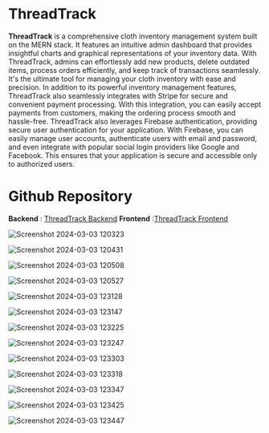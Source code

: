 
# ThreadTrack 

**ThreadTrack** is a comprehensive cloth inventory management system built on the MERN stack. It features an intuitive admin dashboard that provides insightful charts and graphical representations of your inventory data. With ThreadTrack, admins can effortlessly add new products, delete outdated items, process orders efficiently, and keep track of transactions seamlessly. It's the ultimate tool for managing your cloth inventory with ease and precision.
In addition to its powerful inventory management features, ThreadTrack also seamlessly integrates with Stripe for secure and convenient payment processing. With this integration, you can easily accept payments from customers, making the ordering process smooth and hassle-free.
ThreadTrack also leverages Firebase authentication, providing secure user authentication for your application. With Firebase, you can easily manage user accounts, authenticate users with email and password, and even integrate with popular social login providers like Google and Facebook. This ensures that your application is secure and accessible only to authorized users.


# Github Repository

**Backend**  :  [ThreadTrack Backend](https://github.com/ThrishikShetty/ThreadTrack_Backend)
**Frontend** :[ThreadTrack Frontend](https://github.com/ThrishikShetty/ThreadTrack_Frontend)

![Screenshot 2024-03-03 120323](https://github.com/ThrishikShetty/ThreadTrack_Backend/assets/117003353/261d3c03-bd07-43cd-9501-56060326c11c)


![Screenshot 2024-03-03 120431](https://github.com/ThrishikShetty/ThreadTrack_Backend/assets/117003353/87905f77-303c-4c25-b9b3-e62f67ea5097)

![Screenshot 2024-03-03 120508](https://github.com/ThrishikShetty/ThreadTrack_Backend/assets/117003353/1cf72d1c-c22b-42f3-804a-d4d0ce53f526)

![Screenshot 2024-03-03 120527](https://github.com/ThrishikShetty/ThreadTrack_Backend/assets/117003353/91362cf7-658e-46e1-9eb7-d29dcfd94c22)


![Screenshot 2024-03-03 123128](https://github.com/ThrishikShetty/ThreadTrack_Backend/assets/117003353/d9b4b23c-78ff-41f3-ac20-c0674fe0d33f)

![Screenshot 2024-03-03 123147](https://github.com/ThrishikShetty/ThreadTrack_Backend/assets/117003353/09a4dd0b-3c4f-4d3c-86ad-fab082dab3f9)


![Screenshot 2024-03-03 123225](https://github.com/ThrishikShetty/ThreadTrack_Backend/assets/117003353/8c99e4ef-70dc-46bf-85fc-9f59ddc00f42)

![Screenshot 2024-03-03 123247](https://github.com/ThrishikShetty/ThreadTrack_Backend/assets/117003353/4114e544-1895-4b46-8931-4e0ece92e1f9)


![Screenshot 2024-03-03 123303](https://github.com/ThrishikShetty/ThreadTrack_Backend/assets/117003353/5148f9e2-2fd5-4ea5-b724-41f235b55147)

![Screenshot 2024-03-03 123318](https://github.com/ThrishikShetty/ThreadTrack_Backend/assets/117003353/140d44dd-3179-4226-a61c-d3e6f47622d5)

![Screenshot 2024-03-03 123347](https://github.com/ThrishikShetty/ThreadTrack_Backend/assets/117003353/09d2076c-c47e-4a08-b694-30369be249a1)

![Screenshot 2024-03-03 123425](https://github.com/ThrishikShetty/ThreadTrack_Backend/assets/117003353/36b831b6-87e9-4430-83cf-daaac397085a)

![Screenshot 2024-03-03 123447](https://github.com/ThrishikShetty/ThreadTrack_Backend/assets/117003353/79a44225-604a-4716-b5f4-1b97ad75b288)

